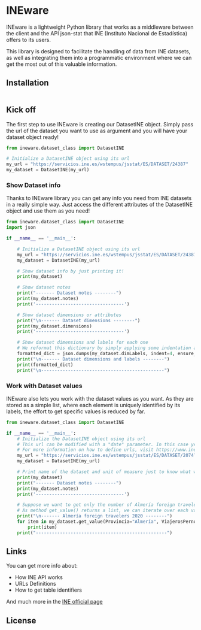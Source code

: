 # INEware

INEware is a lightweight Python library that works as a middleware between the client and the API json-stat that INE 
(Instituto Nacional de Estadística) offers to its users.

This library is designed to facilitate the handling of data from INE datasets, as well as integrating them into a 
programmatic environment where we can get the most out of this valuable information.

## Installation

```bash

```


## Kick off

The first step to use INEware is creating our DatasetINE object. Simply pass the url of the dataset you 
want to use as argument and you will have your dataset object ready!

```python
from ineware.dataset_class import DatasetINE

# Initialize a DatasetINE object using its url
my_url = "https://servicios.ine.es/wstempus/jsstat/ES/DATASET/24387"
my_dataset = DatasetINE(my_url)
```

### Show Dataset info

Thanks to INEware library you can get any info you need from INE datasets in a really simple way.
Just access the different attributes of the DatasetINE object and use them as you need!

```python
from ineware.dataset_class import DatasetINE
import json

if __name__ == '__main__':

    # Initialize a DatasetINE object using its url
    my_url = "https://servicios.ine.es/wstempus/jsstat/ES/DATASET/24387"
    my_dataset = DatasetINE(my_url)

    # Show dataset info by just printing it!
    print(my_dataset)

    # Show dataset notes
    print("------- Dataset notes --------")
    print(my_dataset.notes)
    print('---------------------------------')

    # Show dataset dimensions or attributes
    print("\n------- Dataset dimensions --------")
    print(my_dataset.dimensions)
    print('---------------------------------')

    # Show dataset dimensions and labels for each one
    # We reformat this dictionary by simply applying some indentation and removing ascii characters
    formatted_dict = json.dumps(my_dataset.dimLabels, indent=4, ensure_ascii=False)
    print("\n------- Dataset dimensions and labels --------")
    print(formatted_dict)
    print("\n----------------------------------------------")
```

### Work with Dataset values

INEware also lets you work with the dataset values as you want. As they are stored as a simple list,
where each element is uniquely identified by its labels, the effort to get specific values is 
reduced by far.

```python
from ineware.dataset_class import DatasetINE

if __name__ == '__main__':
    # Initialize the DatasetINE object using its url
    # This url can be modified with a "date" parameter. In this case year 2020 (since 1st January to 31th December)
    # For more information on how to define urls, visit https://www.ine.es/dyngs/DataLab/manual.html?cid=1259945947375
    my_url = "https://servicios.ine.es/wstempus/jsstat/ES/DATASET/2074?date=20200101:20201231"
    my_dataset = DatasetINE(my_url)

    # Print name of the dataset and unit of measure just to know what we are working with
    print(my_dataset)
    print("------- Dataset notes --------")
    print(my_dataset.notes)
    print('---------------------------------')

    # Suppose we want to get only the number of Almería foreign travelers in each month of 2020
    # As method get_value() returns a list, we can iterate over each value in a simple way to show them
    print("\n------- Almería foreign travelers 2020 --------")
    for item in my_dataset.get_value(Provincia="Almería", ViajerosPernoctaciones="Viajero", Residencia="Residentes en el Extranjero"):
        print(item)
    print("-------------------------------------------------")
```

## Links

You can get more info about:
- How INE API works 
- URLs Definitions
- How to get table identifiers

And much more in the [INE official page](https://www.ine.es/dyngs/DataLab/es/manual.html?cid=1259945948443)

## License



